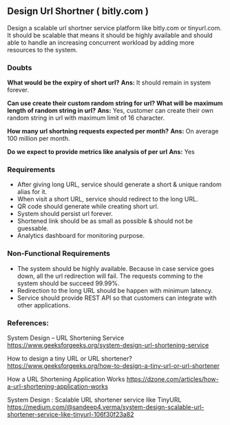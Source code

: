 ## Design Url Shortner ( bitly.com )
Design a scalable url shortner service platform like bitly.com or tinyurl.com. It should be scalable that means it should be highly available and should able to handle an increasing concurrent workload by adding more resources to the system.

### Doubts
**What would be the expiry of short url?**
**Ans:** It should remain in system forever.

**Can use create their custom random string for url? What will be maximum length of random string in url?**
**Ans:** Yes, customer can create their own random string in url with maximum limit of 16 character.

**How many url shortning requests expected per month?**
**Ans:** On average 100 million per month.

**Do we expect to provide metrics like analysis of per url**
**Ans:** Yes

### Requirements
* After giving long URL, service should generate a short & unique random alias for it.
* When visit a short URL, service should redirect to the long URL.
* QR code should generate while creating short url.
* System should persist url forever.
* Shortened link should be as small as possible & should not be guessable.
* Analytics dashboard for monitoring purpose.

### Non-Functional Requirements
* The system should be highly available. Because in case service goes down, all the url redirection will fail. The requests comming to the system should be succeed 99.99%.
* Redirection to the long URL should be happen with minimum latency.
* Service should provide REST API so that customers can integrate with other applications.


### References:
System Design – URL Shortening Service
https://www.geeksforgeeks.org/system-design-url-shortening-service

How to design a tiny URL or URL shortener?
https://www.geeksforgeeks.org/how-to-design-a-tiny-url-or-url-shortener

How a URL Shortening Application Works
https://dzone.com/articles/how-a-url-shortening-application-works

System Design : Scalable URL shortener service like TinyURL
https://medium.com/@sandeep4.verma/system-design-scalable-url-shortener-service-like-tinyurl-106f30f23a82
